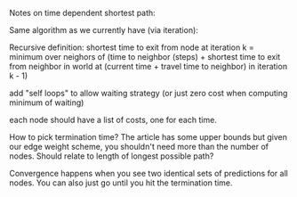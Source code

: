 Notes on time dependent shortest path:

Same algorithm as we currently have (via iteration):

Recursive definition:
shortest time to exit from node at iteration k = minimum over neighors of (time to neighbor (steps) + shortest time to exit from neighbor in world at (current time + travel time to neighbor) in iteration k - 1)

add "self loops" to allow waiting strategy (or just zero cost when computing minimum of waiting)

each node should have a list of costs, one for each time.

How to pick termination time? The article has some upper bounds but given our edge weight scheme, you shouldn't need more than the number of nodes. Should relate to length of longest possible path?

Convergence happens when you see two identical sets of predictions for all nodes. You can also just go until you hit the termination time.

 


